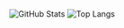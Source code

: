 <img align="center" alt="GitHub Stats" src="https://github-readme-stats-git-masterrstaa-rickstaa.vercel.app/api?username=dfmjndm&show_icons=true&include_all_commits=true" />
<img align="center" alt="Top Langs" src="https://github-readme-stats-git-masterrstaa-rickstaa.vercel.app/api/top-langs/?username=dfmjndm&layout=compact" />

